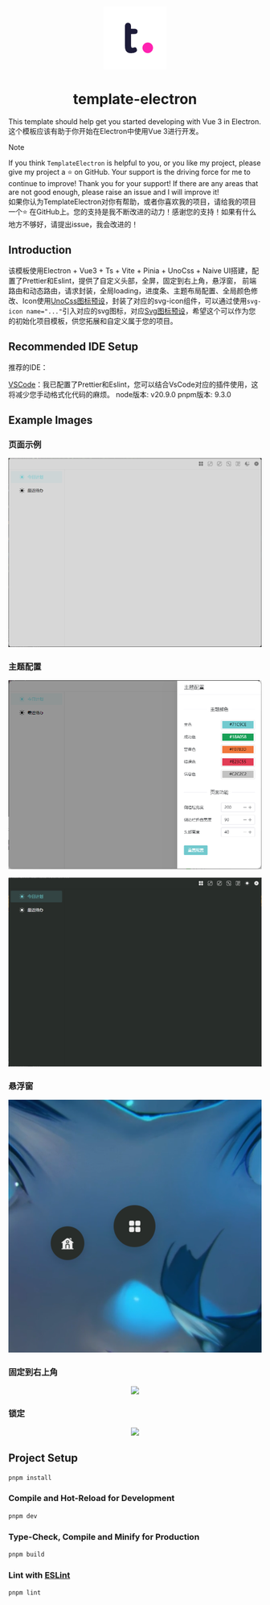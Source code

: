 <p align="center"><img src="./images/logo.png" /></p>

<h1 align="center">template-electron</h1>

This template should help get you started developing with Vue 3 in Electron.
<br>
这个模板应该有助于你开始在Electron中使用Vue 3进行开发。

> [!NOTE]
> If you think `TemplateElectron` is helpful to you, or you like my project, please give my project a ⭐️ on GitHub. Your support is the driving force for me to continue to improve! Thank you for your support! If there are any areas that are not good enough, please raise an issue and I will improve it!
> <br>
> 如果你认为TemplateElectron对你有帮助，或者你喜欢我的项目，请给我的项目一个⭐️ 在GitHub上。您的支持是我不断改进的动力！感谢您的支持！如果有什么地方不够好，请提出issue，我会改进的！

## Introduction

该模板使用Electron + Vue3 + Ts + Vite + Pinia + UnoCss + Naive UI搭建，配置了Prettier和Eslint，提供了自定义头部，全屏，固定到右上角，悬浮窗， 前端路由和动态路由，请求封装，全局loading，进度条、主题布局配置、全局颜色修改、Icon使用[UnoCss图标预设](https://icones.js.org/collection/solar)，封装了对应的svg-icon组件，可以通过使用`svg-icon name="..."`引入对应的svg图标，对应[Svg图标预设](https://yesicon.app/logos/?lang=zh-hans)，希望这个可以作为您的初始化项目模板，供您拓展和自定义属于您的项目。

## Recommended IDE Setup

推荐的IDE：

[VSCode](https://code.visualstudio.com/)：我已配置了Prettier和Eslint，您可以结合VsCode对应的插件使用，这将减少您手动格式化代码的麻烦。
node版本: v20.9.0
pnpm版本: 9.3.0

## Example Images

### 页面示例

<p align="center"><img src="./images/img1.jpg" /></p>

### 主题配置

<p align="center" style="margin-top: 10px"><img src="./images/img6.jpg" /></p>
<p align="center" style="margin-top: 10px"><img src="./images/img2.jpg" /></p>

### 悬浮窗

<p align="center" style="margin-top: 10px"><img src="./images/img3.jpg" /></p>

### 固定到右上角

<p align="center" style="margin-top: 10px"><img src="./images/img4.jpg" /></p>

### 锁定

<p align="center" style="margin-top: 10px"><img src="./images/img5.jpg" /></p>

## Project Setup

```sh
pnpm install
```

### Compile and Hot-Reload for Development

```sh
pnpm dev
```

### Type-Check, Compile and Minify for Production

```sh
pnpm build
```

### Lint with [ESLint](https://eslint.org/)

```sh
pnpm lint
```
